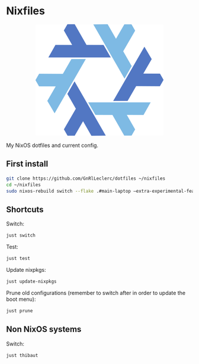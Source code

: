 # Nixfiles

<div align="center">
<img src="./nixos.png" alt="NixOS logo" height="300">
</div>

My NixOS dotfiles and current config.

## First install

```bash
git clone https://github.com/GnRlLeclerc/dotfiles ~/nixfiles
cd ~/nixfiles
sudo nixos-rebuild switch --flake .#main-laptop –extra-experimental-features nix-command –extra-experimental-features flakes
```

## Shortcuts

Switch:

```bash
just switch
```

Test:

```bash
just test
```

Update nixpkgs:

```bash
just update-nixpkgs
```

Prune old configurations (remember to switch after in order to update the boot menu):

```bash
just prune
```

## Non NixOS systems

Switch:

```bash
just thibaut
```
